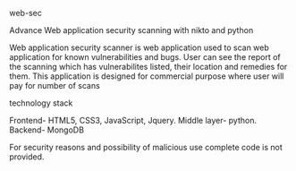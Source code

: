 web-sec

Advance Web application security scanning with nikto and python

Web application security scanner is web application used to scan web application for known vulnerabilities and bugs. User can see the report of the scanning which has vulnerabilites listed, their location and remedies for them. This application is designed for commercial purpose where user will pay for number of scans

technology stack

Frontend- HTML5, CSS3, JavaScript, Jquery. Middle layer- python. Backend- MongoDB

For security reasons and possibility of malicious use complete code is not provided.
